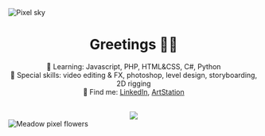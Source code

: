 <picture>
 <source media="(prefers-color-scheme: dark)" srcset="https://github.com/hetti-r/hetti-r/blob/main/kuu.png?raw=true">
 <source media="(prefers-color-scheme: light)" srcset="https://github.com/hetti-r/hetti-r/blob/main/lightskyGITtausta2.png?raw=true">
 <img alt="Pixel sky" src="[YOUR-DEFAULT-IMAGE](https://github.com/hetti-r/hetti-r/blob/main/lightskyGITtausta2.png?raw=true)">
</picture>

<h1 align="center">Greetings 🍃🌷</h1>
<p align="center">🌱 Learning: Javascript, PHP, HTML&CSS, C#, Python <br>
🌻 Special skills: video editing & FX, photoshop, level design, storyboarding, 2D rigging <br>
🍄 Find me: <a href="https://www.linkedin.com/in/hetti-r%C3%B6nnemaa-30986016b/">LinkedIn</a>, <a href="https://www.artstation.com/hettironnemaa">ArtStation</a>
</p>
<br>
<div align="center">
 <picture>
  <source
    srcset="https://github-readme-stats.vercel.app/api/top-langs/?username=hetti-r&show_icons=true&theme=dark&layout=compact"
    media="(prefers-color-scheme: dark)"
  />
  <source
    srcset="https://github-readme-stats.vercel.app/api/top-langs/?username=hetti-r&show_icons=true&layout=compact"
    media="(prefers-color-scheme: light), (prefers-color-scheme: no-preference)"
  />
  <img src="https://github-readme-stats.vercel.app/api/top-langs/?username=hetti-r&show_icons=true&layout=compact" />
</picture>

</div>
<picture>
 <source media="(prefers-color-scheme: dark)" srcset="https://github.com/hetti-r/hetti-r/blob/main/kukatGIT.png?raw=true">
 <source media="(prefers-color-scheme: light)" srcset="https://github.com/hetti-r/hetti-r/blob/main/lighttGITtausta.png?raw=true">
 <img alt="Meadow pixel flowers" src="[YOUR-DEFAULT-IMAGE](https://github.com/hetti-r/hetti-r/blob/main/lighttGITtausta.png?raw=true)https://github.com/hetti-r/hetti-r/blob/main/lighttGITtausta.png?raw=true">
</picture>
